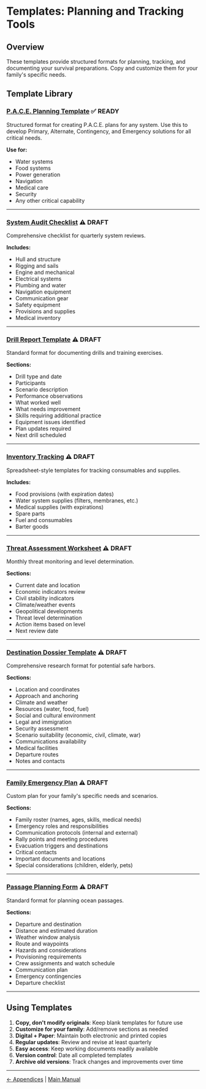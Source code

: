 # Templates: Planning and Tracking Tools

## Overview

These templates provide structured formats for planning, tracking, and documenting your survival preparations. Copy and customize them for your family's specific needs.

## Template Library

### [P.A.C.E. Planning Template](pace-planning-template.md) ✅ READY

Structured format for creating P.A.C.E. plans for any system. Use this to develop Primary, Alternate, Contingency, and Emergency solutions for all critical needs.

**Use for:**
- Water systems
- Food systems
- Power generation
- Navigation
- Medical care
- Security
- Any other critical capability

---

### [System Audit Checklist](system-audit-checklist.md) ⚠️ DRAFT

Comprehensive checklist for quarterly system reviews.

**Includes:**
- Hull and structure
- Rigging and sails
- Engine and mechanical
- Electrical systems
- Plumbing and water
- Navigation equipment
- Communication gear
- Safety equipment
- Provisions and supplies
- Medical inventory

---

### [Drill Report Template](drill-report-template.md) ⚠️ DRAFT

Standard format for documenting drills and training exercises.

**Sections:**
- Drill type and date
- Participants
- Scenario description
- Performance observations
- What worked well
- What needs improvement
- Skills requiring additional practice
- Equipment issues identified
- Plan updates required
- Next drill scheduled

---

### [Inventory Tracking](inventory-tracking.md) ⚠️ DRAFT

Spreadsheet-style templates for tracking consumables and supplies.

**Includes:**
- Food provisions (with expiration dates)
- Water system supplies (filters, membranes, etc.)
- Medical supplies (with expirations)
- Spare parts
- Fuel and consumables
- Barter goods

---

### [Threat Assessment Worksheet](threat-assessment-worksheet.md) ⚠️ DRAFT

Monthly threat monitoring and level determination.

**Sections:**
- Current date and location
- Economic indicators review
- Civil stability indicators
- Climate/weather events
- Geopolitical developments
- Threat level determination
- Action items based on level
- Next review date

---

### [Destination Dossier Template](destination-dossier-template.md) ⚠️ DRAFT

Comprehensive research format for potential safe harbors.

**Sections:**
- Location and coordinates
- Approach and anchoring
- Climate and weather
- Resources (water, food, fuel)
- Social and cultural environment
- Legal and immigration
- Security assessment
- Scenario suitability (economic, civil, climate, war)
- Communications availability
- Medical facilities
- Departure routes
- Notes and contacts

---

### [Family Emergency Plan](family-emergency-plan-template.md) ⚠️ DRAFT

Custom plan for your family's specific needs and scenarios.

**Sections:**
- Family roster (names, ages, skills, medical needs)
- Emergency roles and responsibilities
- Communication protocols (internal and external)
- Rally points and meeting procedures
- Evacuation triggers and destinations
- Critical contacts
- Important documents and locations
- Special considerations (children, elderly, pets)

---

### [Passage Planning Form](passage-planning-template.md) ⚠️ DRAFT

Standard format for planning ocean passages.

**Sections:**
- Departure and destination
- Distance and estimated duration
- Weather window analysis
- Route and waypoints
- Hazards and considerations
- Provisioning requirements
- Crew assignments and watch schedule
- Communication plan
- Emergency contingencies
- Departure checklist

---

## Using Templates

1. **Copy, don't modify originals**: Keep blank templates for future use
2. **Customize for your family**: Add/remove sections as needed
3. **Digital + Paper**: Maintain both electronic and printed copies
4. **Regular updates**: Review and revise at least quarterly
5. **Easy access**: Keep working documents readily available
6. **Version control**: Date all completed templates
7. **Archive old versions**: Track changes and improvements over time

---

[← Appendices](../appendices/README.md) | [Main Manual](../README.md)
